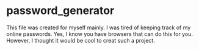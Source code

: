 # password_generator

This file was created for myself mainly.  I was tired of keeping track of my online passwords.  Yes, I know you have browsers that can do this for you.  However, I thought it would be cool to creat such a project.
